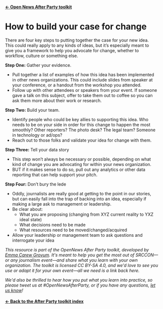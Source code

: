 ---
---

#### [&larr; Open News After Party toolkit](/share)
# How to build your case for change

There are four key steps to putting together the case for your new idea. This could really apply to any kinds of ideas, but it’s especially meant to give you a framework to help you advocate for change, whether to workflow, culture or something else. 

**Step One:** Gather your evidence. 

* Pull together a list of examples of how this idea has been implemented in other news organizations. This could include slides from speaker at your conference, or a handout from the workshop you attended. 
* Follow up with other attendees or speakers from your event. If someone gave a talk on this subject, offer to take them out to coffee so you can ask them more about their work or research. 

**Step Two:** Build your team.

* Identify people who could be key allies to supporting this idea. Who needs to be on your side in order for this change to happen the most smoothly? Other reporters? The photo desk? The legal team? Someone in technology or ad/ops? 
* Reach out to those folks and validate your idea for change with them. 

**Step Three:** Tell your data story

* This step won’t always be necessary or possible, depending on what kind of change you are advocating for within your news organization. 
* BUT if it makes sense to do so, pull out any analytics or other data reporting that can help support your pitch. 

**Step Four:** Don’t bury the lede

* Oddly, journalists are really good at getting to the point in our stories, but can easily fall into the trap of backing into an idea, especially if making a large ask to management or leadership.
* Be clear about:
    * What you are proposing (changing from XYZ current reality to YXZ ideal state)
    * What decisions need to be made
    * What resources need to be moved/changed/acquired 
* Allow your leadership or management team to ask questions and interrogate your idea



_This resource is part of the OpenNews After Party toolkit, developed by [Emma Carew Grovum](https://twitter.com/emmacarew). It's meant to help you get the most out of SRCCON—or any journalism event—and share what you learn with your own organization. The toolkit is licensed CC BY-SA 4.0, and we'd love to see you use or adapt it for your own event—all we need is a link back here._

_We'd also be thrilled to hear how you put what you learn into practice, so please tweet us at #OpenNewsAfterParty, or if you have any questions, [let us know](mailto:info@opennews.org)!_

#### [&larr; Back to the After Party toolkit index](/share)
